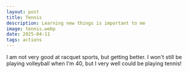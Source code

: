 ```yaml
---
layout: post
title: Tennis
description: Learning new things is important to me
image: tennis.webp
date: 2025-04-11
tags: actions
---
```


I am not very good at racquet sports, but getting better. I won't still be playing volleyball when I'm 40, but I very well could be playing tennis!
